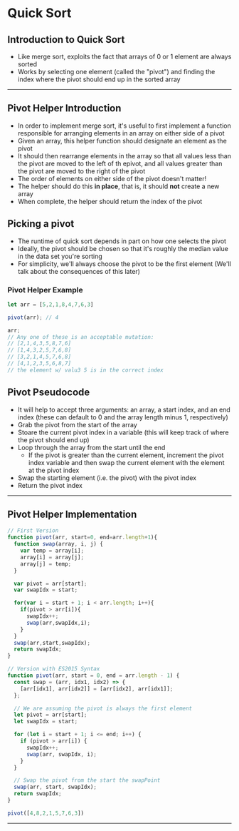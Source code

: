 # Quick Sort

## Introduction to Quick Sort

- Like merge sort, exploits the fact that arrays of 0 or 1 element are always sorted
- Works by selecting one element (called the "pivot") and finding the index where the pivot should end up in the sorted array

---

## Pivot Helper Introduction

- In order to implement merge sort, it's useful to first implement a function responsible for arranging elements in an array on either side of a pivot
- Given an array, this helper function should designate an element as the pivot
- It should then rearrange elements in the array so that all values less than the pivot are moved to the left of th epivot, and all values greater than the pivot are moved to the right of the pivot
- The order of elements on either side of the pivot doesn't matter!
- The helper should do this **in place**, that is, it should **not** create a new array
- When complete, the helper should return the index of the pivot

## Picking a pivot

- The runtime of quick sort depends in part on how one selects the pivot
- Ideally, the pivot should be chosen so that it's roughly the median value in the data set you're sorting
- For simplicity, we'll always choose the pivot to be the first element (We'll talk about the consequences of this later)

### Pivot Helper Example

```js
let arr = [5,2,1,8,4,7,6,3]

pivot(arr); // 4

arr; 
// Any one of these is an acceptable mutation: 
// [2,1,4,3,5,8,7,6]
// [1,4,3,2,5,7,6,8]
// [3,2,1,4,5,7,6,8]
// [4,1,2,3,5,6,8,7]
// the element w/ valu3 5 is in the correct index
```

## Pivot Pseudocode
- It will help to accept three arguments: an array, a start index, and an end index (these can default to 0 and the array length minus 1, respectively)
- Grab the pivot from the start of the array
- Stoare the current pivot index in a variable (this will keep track of where the pivot should end up)
- Loop through the array from the start until the end
    - If the pivot is greater than the current element, increment the pivot index variable and then swap the current element with the element at the pivot index
- Swap the starting element (i.e. the pivot) with the pivot index
- Return the pivot index

---

## Pivot Helper Implementation

```js
// First Version
function pivot(arr, start=0, end=arr.length+1){
  function swap(array, i, j) {
    var temp = array[i];
    array[i] = array[j];
    array[j] = temp;
  }

  var pivot = arr[start];
  var swapIdx = start;

  for(var i = start + 1; i < arr.length; i++){
    if(pivot > arr[i]){
      swapIdx++;
      swap(arr,swapIdx,i);
    }
  }
  swap(arr,start,swapIdx);
  return swapIdx;
}

// Version with ES2015 Syntax
function pivot(arr, start = 0, end = arr.length - 1) {
  const swap = (arr, idx1, idx2) => {
    [arr[idx1], arr[idx2]] = [arr[idx2], arr[idx1]];
  };

  // We are assuming the pivot is always the first element
  let pivot = arr[start];
  let swapIdx = start;

  for (let i = start + 1; i <= end; i++) {
    if (pivot > arr[i]) {
      swapIdx++;
      swap(arr, swapIdx, i);
    }
  }

  // Swap the pivot from the start the swapPoint
  swap(arr, start, swapIdx);
  return swapIdx;
}

pivot([4,8,2,1,5,7,6,3])
```

---

